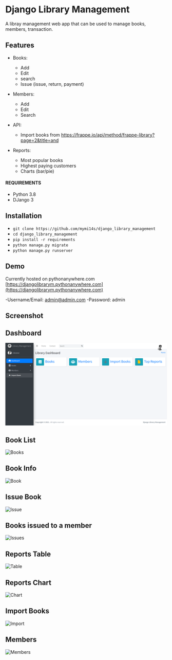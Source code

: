 # Django Library Management

A libray management web app that can be used to manage books, members, transaction.

## Features
- Books:
    - Add
    - Edit
    - search
    - Issue (issue, return, payment)


- Members:
    - Add
    - Edit
    - Search

- API:
    - Import books from https://frappe.io/api/method/frappe-library?page=2&title=and

- Reports:
    - Most popular books
    - Highest paying customers
    - Charts (bar/pie)

#### REQUIREMENTS
- Python 3.8
- DJango 3

## Installation
- ```git clone https://github.com/mymi14s/django_library_management```
- ```cd django_library_management```
- ```pip install -r requirements```
- ```python manage.py migrate```
- ```python manage.py runserver```

## Demo
Currently hosted on pythonanywhere.com
[https://djangolibrarym.pythonanywhere.com](https://djangolibrarym.pythonanywhere.com)

-Username/Email: admin@admin.com
-Password: admin


## Screenshot
## Dashboard
![Dashboard](https://raw.githubusercontent.com/mymi14s/django_library_management/master/screenshots/dashboard.png)

## Book List
![Books](https://raw.githubusercontent.com/mymi14s/django_library_management/tree/master/screenshots/books.png)

## Book Info
![Book](https://raw.githubusercontent.com/mymi14s/django_library_management/tree/master/screenshots/book.png)

## Issue Book
![Issue](https://raw.githubusercontent.com/mymi14s/django_library_management/tree/master/screenshots/issuebook.png)

## Books issued to a member
![Issues](https://raw.githubusercontent.com/mymi14s/django_library_management/tree/master/screenshots/memberissues.png)

## Reports Table
![Table](https://raw.githubusercontent.com/mymi14s/django_library_management/tree/master/screenshots/reporttable.png)

## Reports Chart
![Chart](https://raw.githubusercontent.com/mymi14s/django_library_management/tree/master/screenshots/reportchart.png)

## Import Books
![Import](https://raw.githubusercontent.com/mymi14s/django_library_management/tree/master/screenshots/import.png)

## Members
![Members](https://raw.githubusercontent.com/mymi14s/django_library_management/tree/master/screenshots/members.png)
